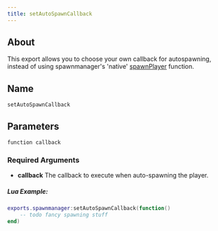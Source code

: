 ```yaml
---
title: setAutoSpawnCallback
---
```


## About
This export allows you to choose your own callback for autospawning, instead of using spawnmanager's 'native' [spawnPlayer](https://github.com/citizenfx/cfx-server-data/blob/2bde7889b4593d842e911827a33294211f40de93/resources/%5Bmanagers%5D/spawnmanager/spawnmanager.lua#L207) function. 

## Name
```
setAutoSpawnCallback
```

## Parameters

```
function callback
```

### Required Arguments

- **callback** The callback to execute when auto-spawning the player.

##### Lua Example:
```lua
exports.spawnmanager:setAutoSpawnCallback(function()
    -- todo fancy spawning stuff
end)
```
